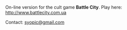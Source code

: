 On-line version for the cult game **Battle City**.
Play here: http://www.battlecity.com.ua

Contact: syopic@gmail.com